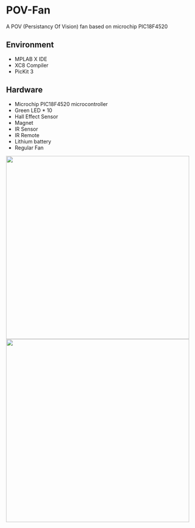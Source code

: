 # POV-Fan
A POV (Persistancy Of Vision) fan based on microchip PIC18F4520

## Environment
* MPLAB X IDE
* XC8 Compiler
* PicKit 3

## Hardware
* Microchip PIC18F4520 microcontroller
* Green LED * 10
* Hall Effect Sensor
* Magnet
* IR Sensor
* IR Remote
* Lithium battery
* Regular Fan

<img src = 'https://i.imgur.com/yig7Dmu.jpg' width="500px">
<img src = 'https://i.imgur.com/4NQLHvr.jpg' width="500px">
